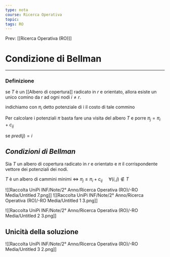 ```yaml
---
type: nota
course: Ricerca Operativa
topic: 
tags: RO
---
```


Prev: [[Ricerca Operativa (RO)]]

# Condizione di Bellman
---

### Definizione

se $T$ è un [[Albero di copertura]] radicato in $r$ e orientato, allora esiste un unico comino da r ad ogni nodi $i \not=r$.

indichiamo con $\pi_i$ detto potenziale di i il costo di tale commino

Per calcolare i potenziali $\pi$ basta fare una visita del albero $T$ e porre $\pi_j = \pi_i +c_{ij}$

se $pred(j)=i$

## *Condizioni di Bellman*

Sia $T$ un albero di copertura radicato in $r$ e orientato e $\pi$ il corrispondente vettore dei potenziali dei nodi.

$T$ è un albero di cammini minimi $\iff$ $\pi_j \leq \pi_i +c_{ij} \ \ \ \ \ \forall(i,j) \not\in T$

![[Raccolta UniPi INF/Note/2° Anno/Ricerca Operativa (RO)/-RO Media/Untitled 7.png]]
![[Raccolta UniPi INF/Note/2° Anno/Ricerca Operativa (RO)/-RO Media/Untitled 1 3.png]]

![[Raccolta UniPi INF/Note/2° Anno/Ricerca Operativa (RO)/-RO Media/Untitled 2 3.png]]

## Unicità della soluzione

![[Raccolta UniPi INF/Note/2° Anno/Ricerca Operativa (RO)/-RO Media/Untitled 3 2.png]]
